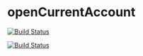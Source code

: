 # openCurrentAccount

[![Build Status](https://dev.azure.com/ahitagnisaha/openAccountCICD/_apis/build/status%2Faccountpipeline?branchName=main)](https://dev.azure.com/ahitagnisaha/openAccountCICD/_build/latest?definitionId=6&branchName=main)


[![Build Status](https://dev.azure.com/ahitagnisaha/openAccountCICD/_apis/build/status%2Ftransactionpipeline?branchName=main)](https://dev.azure.com/ahitagnisaha/openAccountCICD/_build/latest?definitionId=7&branchName=main)
